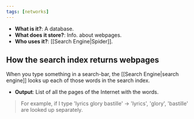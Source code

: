 ```yaml
---
tags: [networks]
---
```

- **What is it?**: A database.
- **What does it store?**: Info. about webpages.
- **Who uses it?**: [[Search Engine|Spider]].

## How the search index returns webpages

When you type something in a search-bar, the [[Search Engine|search engine]] looks up each of those words in the search index.
- **Output**: List of all the pages of the Internet with the words.
> For example, if I type 'lyrics glory bastille' -> 'lyrics', 'glory', 'bastille' are looked up separately.